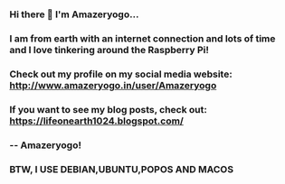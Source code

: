 ### Hi there 👋  I'm Amazeryogo...
### I am from earth with an internet connection and lots of time and I love tinkering around the Raspberry Pi!
### Check out my profile on my social media website: http://www.amazeryogo.in/user/Amazeryogo
### If you want to see my blog posts, check out: https://lifeonearth1024.blogspot.com/
### -- Amazeryogo!

### BTW, I USE DEBIAN,UBUNTU,POPOS AND MACOS

